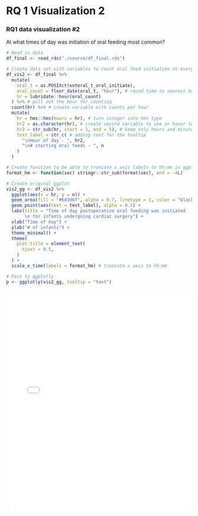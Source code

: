 RQ 1 Visualization 2
================

### RQ1 data visualization \#2

At what times of day was initiation of oral feeding most common?

``` r
# Read in data
df_final <- read_rds("./source/df_final.rds")
```

``` r
# Create data set with variables to count oral feed initiation at every hour
df_vis2 <- df_final %>%
  mutate(
    oral_t = as.POSIXct(enteral_t_oral_initiate),
    oral_count = floor_date(oral_t, "hour"), # round time to nearest hour
    hr = lubridate::hour(oral_count)
  ) %>% # pull out the hour for counting
  count(hr) %>% # create variable with counts per hour
  mutate(
    hr = hms::hms(hours = hr), # turn integer into hms type
    hr2 = as.character(hr), # create second variable to use in hover text
    hr2 = str_sub(hr, start = 1, end = 5), # keep only hours and minutes for hover text
    text_label = str_c( # adding text for the tooltip
      "\nHour of day - ", hr2,
      "\n# starting oral feeds - ", n
    )
  )

# Create function to be able to truncate x axis labels to hh:mm in ggplot
format_hm <- function(sec) stringr::str_sub(format(sec), end = -4L)

# Create original ggplot
vis2_gg <- df_vis2 %>%
  ggplot(aes(x = hr, y = n)) +
  geom_area(fill = "#6d3d6f", alpha = 0.7, linetype = 1, color = "black") +
  geom_point(aes(text = text_label), alpha = 0.5) +
  labs(title = "Time of day postoperative oral feeding was initiated 
       \n for infants undergoing cardiac surgery") +
  xlab("Time of day") +
  ylab("# of infants") +
  theme_minimal() +
  theme(
    plot.title = element_text(
      hjust = 0.5,
    )
  ) +
  scale_x_time(labels = format_hm) # truncate x axis to hh:mm

# Pass to ggplotly
p <- ggplotly(vis2_gg, tooltip = "text")
```

<iframe src="/Users/kristinelgersma/Dropbox/Kristin Macbook Air/UMN PhD/Spring 2022 Classes/PUBH 7462 - Advanced R/pubh7462_final_weave333_krstnsyb.github.io/index.html" width="100%" height="600" scrolling="no" seamless="seamless" frameBorder="0"></iframe>
